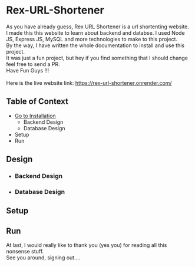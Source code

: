 # Rex-URL-Shortener
As you have already guess, Rex URL Shortener is a url shortenting website. I made this this website to learn about backend and databse. I used Node JS, Express JS, MySQL and more technologies to make to this project. <br/>
By the way, I have written the whole documentation to install and use this project. <br/>
It was just a fun project, but hey if you find something that I should change feel free to send a PR. <br/>
Have Fun Guys !!! <br/>
<br/>
Here is the live website link: https://rex-url-shortener.onrender.com/
<br/>

## Table of Context
- [Go to Installation](#setup)
  - Backend Design
  - Database Design
- Setup
- Run

## Design
- ### Backend Design
- ### Database Design

## Setup



## Run


At last, I would really like to thank you (yes you) for reading all this nonsense stuff. <br/>
See you around, signing out....
